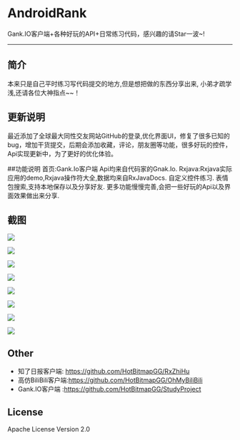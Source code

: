 # AndroidRank
Gank.IO客户端+各种好玩的API+日常练习代码，感兴趣的请Star一波~!

------
## 简介

本来只是自己平时练习写代码提交的地方,但是想把做的东西分享出来,
小弟才疏学浅,还请各位大神指点~~！


## 更新说明
最近添加了全球最大同性交友网站GitHub的登录,优化界面UI，修复了很多已知的bug，增加干货提交，后期会添加收藏，评论，朋友圈等功能，很多好玩的控件，Api实现更新中，为了更好的优化体验。

##功能说明
首页:Gank.Io客户端 Api均来自代码家的Gnak.Io.
Rxjava:Rxjava实际应用的demo,Rxjava操作符大全,数据均来自RxJavaDocs.
自定义控件练习.
表情包搜索,支持本地保存以及分享好友.
更多功能慢慢完善,会把一些好玩的Api以及界面效果做出来分享.

## 截图

![](https://github.com/HotBitmapGG/StudyProject/blob/studyRank/pic/01.jpg?raw=true)

![](https://github.com/HotBitmapGG/StudyProject/blob/studyRank/pic/02.jpg?raw=true)

![](https://github.com/HotBitmapGG/StudyProject/blob/studyRank/pic/03.jpg?raw=true)

![](https://github.com/HotBitmapGG/StudyProject/blob/studyRank/pic/04.jpg?raw=true)

![](https://github.com/HotBitmapGG/StudyProject/blob/studyRank/pic/05.jpg?raw=true)

![](https://github.com/HotBitmapGG/StudyProject/blob/studyRank/pic/06.jpg?raw=true)

![](https://github.com/HotBitmapGG/StudyProject/blob/studyRank/pic/07.jpg?raw=true)

![](https://github.com/HotBitmapGG/StudyProject/blob/studyRank/pic/08.jpg?raw=true)

## Other

* 知了日报客户端: https://github.com/HotBitmapGG/RxZhiHu
* 高仿BiliBili客户端:https://github.com/HotBitmapGG/OhMyBiliBili
* Gank.IO客户端 :https://github.com/HotBitmapGG/StudyProject

## License

Apache License Version 2.0




